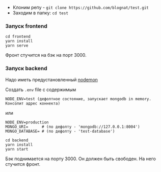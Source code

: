 - Клоним репу - `git clone https://github.com/blognat/test.git`
- Заходим в папку: `cd test`

### Запуск frontend

```
cd frontend
yarn install
yarn serve
```

Фронт стучится на бэк на порт 3000.

### Запуск backend

Надо иметь предустановленный [nodemon](https://www.npmjs.com/package/nodemon)

Создать `.env` file с содержимым 
```
NODE_ENV=test (дефолтное состояние, запускает mongodb in memory. Консолит адрес коннекта)
```
или
```
NODE_ENV=production
MONGO_URI=      # (по дефолту - 'mongodb://127.0.0.1:8004')
MONGO_DATABASE= # (по дефолту - 'test-database') 
```

```
cd backend
yarn install
yarn start
```

Бэк поднимается на порту 3000. Он должен быть свободен. На него стучится фронт.

